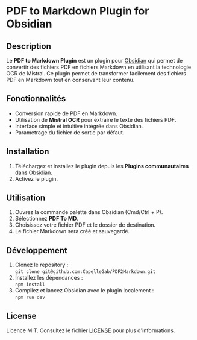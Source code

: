 # PDF to Markdown Plugin for Obsidian

## Description

Le **PDF to Markdown Plugin** est un plugin pour [Obsidian](https://obsidian.md/) qui permet de convertir des fichiers PDF en fichiers Markdown en utilisant la technologie OCR de Mistral. Ce plugin permet de transformer facilement des fichiers PDF en Markdown tout en conservant leur contenu.

## Fonctionnalités

-   Conversion rapide de PDF en Markdown.
-   Utilisation de **Mistral OCR** pour extraire le texte des fichiers PDF.
-   Interface simple et intuitive intégrée dans Obsidian.
-   Parametrage du fichier de sortie par défaut.

## Installation

1. Téléchargez et installez le plugin depuis les **Plugins communautaires** dans Obsidian.
2. Activez le plugin.

## Utilisation

1. Ouvrez la commande palette dans Obsidian (Cmd/Ctrl + P).
2. Sélectionnez **PDF To MD**.
3. Choisissez votre fichier PDF et le dossier de destination.
4. Le fichier Markdown sera créé et sauvegardé.

## Développement

1. Clonez le repository :  
   `git clone git@github.com:CapelleGab/PDF2Markdown.git`
2. Installez les dépendances :  
   `npm install`
3. Compilez et lancez Obsidian avec le plugin localement :  
   `npm run dev`

## License

Licence MIT. Consultez le fichier [LICENSE](LICENSE) pour plus d'informations.
